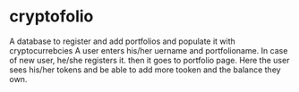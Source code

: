 # cryptofolio
A database to register and add portfolios and populate it with cryptocurrebcies 
A user enters his/her uername and portfolioname. In case of new user, he/she  registers it.
then it goes to portfolio  page. Here the user sees his/her tokens and be able to add more tooken 
and the balance they own.
